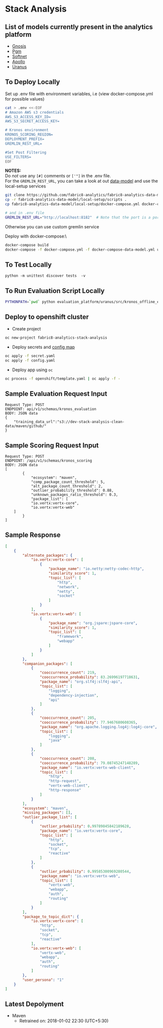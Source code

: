 # Stack Analysis

## List of models currently present in the analytics platform


* [Gnosis](/analytics_platform/kronos/gnosis)
* [Pgm](/analytics_platform/kronos/pgm)
* [Softnet](/analytics_platform/kronos/softnet)
* [Apollo](/analytics_platform/kronos/apollo)
* [Uranus](/analytics_platform/kronos/uranus)

## To Deploy Locally
Set up .env file with environment variables, i.e (view docker-compose.yml for possible values)
```bash
cat > .env <<-EOF
# Amazon AWS s3 credentials
AWS_S3_ACCESS_KEY_ID=
AWS_S3_SECRET_ACCESS_KEY=

# Kronos environment
KRONOS_SCORING_REGION=
DEPLOYMENT_PREFIX=
GREMLIN_REST_URL=

#Set Post Filtering
USE_FILTERS=
EOF
```

[data-model]: https://github.com/fabric8-analytics/fabric8-analytics-data-model/tree/master/local-setup
**NOTES:**\
Do *not* use any `[#]` comments or `['"]` in the .env file.\
For the `GREMLIN_REST_URL`, you can take a look at out [data-model]
and use the local-setup services
```bash
git clone https://github.com/fabric8-analytics/fabric8-analytics-data-model.git
cp -r fabric8-analytics-data-model/local-setup/scripts .
cp fabric8-analytics-data-model/local-setup/docker-compose.yml docker-compose-data-model.yml

# and in .env file
GREMLIN_REST_URL="http://localhost:8182"  # Note that the port is a port accessed from within the container
```
Otherwise you can use custom gremlin service

Deploy with docker-compose:\

```bash
docker-compose build
docker-compose -f docker-compose.yml -f docker-compose-data-model.yml up
```

## To Test Locally

`python -m unittest discover tests  -v`


## To Run Evaluation Script Locally

```bash
PYTHONPATH=`pwd` python evaluation_platform/uranus/src/kronos_offline_evaluation.py
```

## Deploy to openshift cluster

- Create project

```bash
oc new-project fabric8-analytics-stack-analysis
```

- Deploy secrets and [config map](https://github.com/fabric8-analytics/fabric8-analytics-common/blob/master/openshift/generate-config.sh)

```bash
oc apply -f secret.yaml
oc apply -f config.yaml
```

- Deploy app using `oc`

```bash
oc process -f openshift/template.yaml | oc apply -f -
```


## Sample Evaluation Request Input
```
Request Type: POST
ENDPOINT: api/v1/schemas/kronos_evaluation
BODY: JSON data
{
    "training_data_url":"s3://dev-stack-analysis-clean-data/maven/github/"
}
```


## Sample Scoring Request Input
```
Request Type: POST 
ENDPOINT: /api/v1/schemas/kronos_scoring
BODY: JSON data
[
        {
            "ecosystem": "maven",
            "comp_package_count_threshold": 5,
            "alt_package_count_threshold": 2,
            "outlier_probability_threshold": 0.88,
            "unknown_packages_ratio_threshold": 0.3,
            "package_list": [         
            "io.vertx:vertx-core",
            "io.vertx:vertx-web"
    ]
        }
]
```

## Sample Response
```json
[
    {
        "alternate_packages": {
            "io.vertx:vertx-core": [
                {
                    "package_name": "io.netty:netty-codec-http",
                    "similarity_score": 1,
                    "topic_list": [
                        "http",
                        "network",
                        "netty",
                        "socket"
                    ]
                }
            ],
            "io.vertx:vertx-web": [
                {
                    "package_name": "org.jspare:jspare-core",
                    "similarity_score": 1,
                    "topic_list": [
                        "framework",
                        "webapp"
                    ]
                }
            ]
        },
        "companion_packages": [
            {
                "cooccurrence_count": 219,
                "cooccurrence_probability": 83.26996197718631,
                "package_name": "org.slf4j:slf4j-api",
                "topic_list": [
                    "logging",
                    "dependency-injection",
                    "api"
                ]
            },
            {
                "cooccurrence_count": 205,
                "cooccurrence_probability": 77.9467680608365,
                "package_name": "org.apache.logging.log4j:log4j-core",
                "topic_list": [
                    "logging",
                    "java"
                ]
            },
            {
                "cooccurrence_count": 208,
                "cooccurrence_probability": 79.08745247148289,
                "package_name": "io.vertx:vertx-web-client",
                "topic_list": [
                    "http",
                    "http-request",
                    "vertx-web-client",
                    "http-response"
                ]
            }
        ],
        "ecosystem": "maven",
        "missing_packages": [],
        "outlier_package_list": [
            {
                "outlier_prbability": 0.99789845842189628,
                "package_name": "io.vertx:vertx-core",
                "topic_list": [
                    "http",
                    "socket",
                    "tcp",
                    "reactive"
                ]
            },
            {
                "outlier_prbability": 0.99585300969280544,
                "package_name": "io.vertx:vertx-web",
                "topic_list": [
                    "vertx-web",
                    "webapp",
                    "auth",
                    "routing"
                ]
            }
        ],
        "package_to_topic_dict": {
            "io.vertx:vertx-core": [
                "http",
                "socket",
                "tcp",
                "reactive"
            ],
            "io.vertx:vertx-web": [
                "vertx-web",
                "webapp",
                "auth",
                "routing"
            ]
        },
        "user_persona": "1"
    }
]
```


## Latest Depolyment

* Maven
	* Retrained on: 2018-01-02 22:30 (UTC+5:30)

